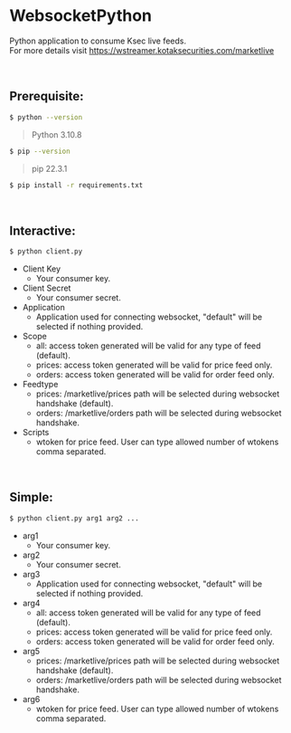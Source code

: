 # WebsocketPython
Python application to consume Ksec live feeds. 
<br>
For more details visit https://wstreamer.kotaksecurities.com/marketlive

<br>

## Prerequisite:
```sh
$ python --version
```
>Python 3.10.8

```sh
$ pip --version
```
>pip 22.3.1
```sh
$ pip install -r requirements.txt
```

<br>

## Interactive:
```sh
$ python client.py
```

- Client Key
    - Your consumer key.
- Client Secret
    - Your consumer secret.
- Application
    - Application used for connecting websocket, "default" will be selected if nothing provided.
- Scope
    - all: access token generated will be valid for any type of feed (default).
    - prices: access token generated will be valid for price feed only.
    - orders: access token generated will be valid for order feed only.
- Feedtype
    - prices: /marketlive/prices path will be selected during websocket handshake (default).
    - orders: /marketlive/orders path will be selected during websocket handshake.
- Scripts
    - wtoken for price feed. User can type allowed number of wtokens comma separated.  


<br>

## Simple:
```sh
$ python client.py arg1 arg2 ...
```

- arg1
    - Your consumer key.
- arg2
    - Your consumer secret.
- arg3
    - Application used for connecting websocket, "default" will be selected if nothing provided.
- arg4
    - all: access token generated will be valid for any type of feed (default).
    - prices: access token generated will be valid for price feed only.
    - orders: access token generated will be valid for order feed only.
- arg5
    - prices: /marketlive/prices path will be selected during websocket handshake (default).
    - orders: /marketlive/orders path will be selected during websocket handshake.
- arg6
    - wtoken for price feed. User can type allowed number of wtokens comma separated.  